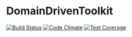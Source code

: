 # DomainDrivenToolkit

[![Build Status](https://travis-ci.org/egoholic/domain-driven-toolkit.svg)](https://travis-ci.org/egoholic/domain-driven-toolkit)
[![Code Climate](https://codeclimate.com/github/egoholic/domain-driven-toolkit/badges/gpa.svg)](https://codeclimate.com/github/egoholic/domain-driven-toolkit)
[![Test Coverage](https://codeclimate.com/github/egoholic/domain-driven-toolkit/badges/coverage.svg)](https://codeclimate.com/github/egoholic/domain-driven-toolkit)
